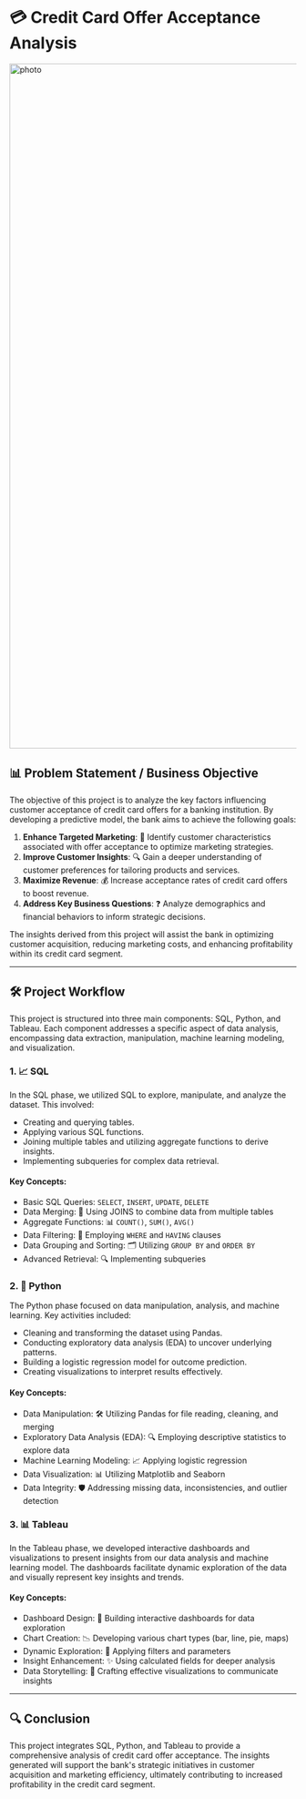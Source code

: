 # 💳 Credit Card Offer Acceptance Analysis

<img width="1203" alt="photo" src="https://github.com/user-attachments/assets/8fc6ce2b-b097-4b3b-adc6-25b9397ba16e">

## 📊 Problem Statement / Business Objective

The objective of this project is to analyze the key factors influencing customer acceptance of credit card offers for a banking institution. By developing a predictive model, the bank aims to achieve the following goals:

1. **Enhance Targeted Marketing**: 🎯 Identify customer characteristics associated with offer acceptance to optimize marketing strategies.
2. **Improve Customer Insights**: 🔍 Gain a deeper understanding of customer preferences for tailoring products and services.
3. **Maximize Revenue**: 💰 Increase acceptance rates of credit card offers to boost revenue.
4. **Address Key Business Questions**: ❓ Analyze demographics and financial behaviors to inform strategic decisions.

The insights derived from this project will assist the bank in optimizing customer acquisition, reducing marketing costs, and enhancing profitability within its credit card segment.

---

## 🛠️ Project Workflow

This project is structured into three main components: SQL, Python, and Tableau. Each component addresses a specific aspect of data analysis, encompassing data extraction, manipulation, machine learning modeling, and visualization.

### 1. 📈 SQL

In the SQL phase, we utilized SQL to explore, manipulate, and analyze the dataset. This involved:

- Creating and querying tables.
- Applying various SQL functions.
- Joining multiple tables and utilizing aggregate functions to derive insights.
- Implementing subqueries for complex data retrieval.

#### Key Concepts:
- Basic SQL Queries: `SELECT`, `INSERT`, `UPDATE`, `DELETE`
- Data Merging: 🔗 Using JOINS to combine data from multiple tables
- Aggregate Functions: 📊 `COUNT()`, `SUM()`, `AVG()`
- Data Filtering: 🚦 Employing `WHERE` and `HAVING` clauses
- Data Grouping and Sorting: 🗂️ Utilizing `GROUP BY` and `ORDER BY`
- Advanced Retrieval: 🔍 Implementing subqueries

### 2. 🐍 Python

The Python phase focused on data manipulation, analysis, and machine learning. Key activities included:

- Cleaning and transforming the dataset using Pandas.
- Conducting exploratory data analysis (EDA) to uncover underlying patterns.
- Building a logistic regression model for outcome prediction.
- Creating visualizations to interpret results effectively.

#### Key Concepts:
- Data Manipulation: 🛠️ Utilizing Pandas for file reading, cleaning, and merging
- Exploratory Data Analysis (EDA): 🔍 Employing descriptive statistics to explore data
- Machine Learning Modeling: 📈 Applying logistic regression
- Data Visualization: 📊 Utilizing Matplotlib and Seaborn
- Data Integrity: 🛡️ Addressing missing data, inconsistencies, and outlier detection

### 3. 📊 Tableau

In the Tableau phase, we developed interactive dashboards and visualizations to present insights from our data analysis and machine learning model. The dashboards facilitate dynamic exploration of the data and visually represent key insights and trends.

#### Key Concepts:
- Dashboard Design: 🎨 Building interactive dashboards for data exploration
- Chart Creation: 📉 Developing various chart types (bar, line, pie, maps)
- Dynamic Exploration: 🔄 Applying filters and parameters
- Insight Enhancement: ✨ Using calculated fields for deeper analysis
- Data Storytelling: 📖 Crafting effective visualizations to communicate insights

---

## 🔍 Conclusion

This project integrates SQL, Python, and Tableau to provide a comprehensive analysis of credit card offer acceptance. The insights generated will support the bank's strategic initiatives in customer acquisition and marketing efficiency, ultimately contributing to increased profitability in the credit card segment.

